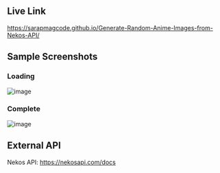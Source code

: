 ## Live Link
https://sarapmagcode.github.io/Generate-Random-Anime-Images-from-Nekos-API/
## Sample Screenshots
### Loading
![image](https://github.com/sarapmagcode/Generate-Random-Anime-Images-from-Nekos-API/assets/85553852/21f049e5-dd07-4629-9a48-450244426927)
### Complete
![image](https://github.com/sarapmagcode/Generate-Random-Anime-Images-from-Nekos-API/assets/85553852/b7226354-b91f-4283-90ff-c167dee9bd04)
## External API
Nekos API: https://nekosapi.com/docs
